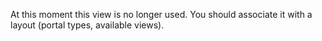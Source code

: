 At this moment this view is no longer used. You should associate it with
a layout (portal types, available views).
